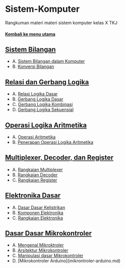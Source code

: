 # Sistem-Komputer
Rangkuman materi materi sistem komputer kelas X TKJ

#### [Kembali ke menu utama](https://dhikaweb7.github.io/web-tkj/)

## [Sistem Bilangan](sistembilangan.md)
- A. [Sistem Bilangan dalam Komputer](sistembilangan.md)
- B. [Konversi Bilangan](konversi-bilangan.md)

## [Relasi dan Gerbang Logika](gerbang-logika.md)
- A. [Relasi Logika Dasar](relasi.md)
- B. [Gerbang Logika Dasar](gerbang-logika-dasar.md)
- C. [Gerbang Logika Kombinasi](gerbang-kombinasi.md)
- D. [Gerbang Logika Sekuensial](gerbang-sekuensial.md)

## [Operasi Logika Aritmetika](aritmatika.md)
- A. [Operasi Aritmetika](operasi-mtk.md)
- B. [Penerapan Operasi Logika Aritmetika](penerapan-operasi-logika-mtk.md)

## [Multiplexer, Decoder, dan Register](multipexer-decoder-register.md)
- A. [Rangkaian Multiplexer](multiplexer.md)
- B. [Rangkaian Decoder](decoder.md)
- C. [Rangkaian Register](register.md)

## [Elektronika Dasar](elektronika-dasar.md)
- A. [Dasar Dasar Kelistrikan](dasar-dasar-kelistrikan.md)
- B. [Komponen Elektronika](komponen-elektro.md)
- C. [Rangkaian Elektronika](rangkaian-elektro.md)

## [Dasar Dasar Mikrokontroler](dasar-dasar-mikroktroler.md)
- A. [Mengenal Mikroktroler](mengenal-mikroktroler)
- B. [Arsitektur Mikrokontroler](arsitektur-mikrokontroler.md)
- C. [Manipulasi dasar Mikrokontroler](manipulasi-mikontroler.md)
- D. [Mikrokontroler Arduino]{mikrontroler-arduino.md)
